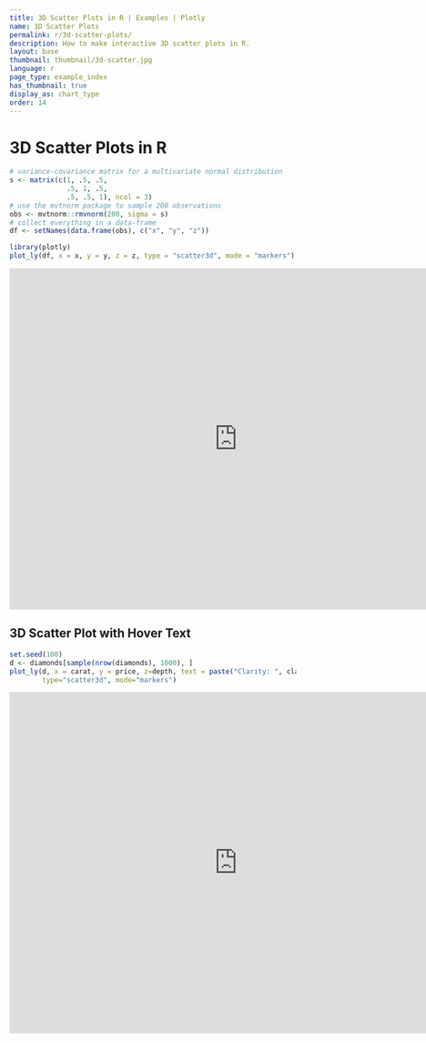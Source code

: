 ```yaml
---
title: 3D Scatter Plots in R | Examples | Plotly
name: 3D Scatter Plots
permalink: r/3d-scatter-plots/
description: How to make interactive 3D scatter plots in R.
layout: base
thumbnail: thumbnail/3d-scatter.jpg
language: r
page_type: example_index
has_thumbnail: true
display_as: chart_type
order: 14
---
```



# 3D Scatter Plots in R


```r
# variance-covariance matrix for a multivariate normal distribution
s <- matrix(c(1, .5, .5,
              .5, 1, .5,
              .5, .5, 1), ncol = 3)
# use the mvtnorm package to sample 200 observations
obs <- mvtnorm::rmvnorm(200, sigma = s)
# collect everything in a data-frame
df <- setNames(data.frame(obs), c("x", "y", "z"))

library(plotly)
plot_ly(df, x = x, y = y, z = z, type = "scatter3d", mode = "markers")
```

<iframe height="600" id="igraph" scrolling="no" seamless="seamless" src="https://plot.ly/~RPlotBot/2000.embed" width="800" frameBorder="0"></iframe>

## 3D Scatter Plot with Hover Text


```r
set.seed(100)
d <- diamonds[sample(nrow(diamonds), 1000), ]
plot_ly(d, x = carat, y = price, z=depth, text = paste("Clarity: ", clarity),
        type="scatter3d", mode="markers")
```

<iframe height="600" id="igraph" scrolling="no" seamless="seamless" src="https://plot.ly/~RPlotBot/2002.embed" width="800" frameBorder="0"></iframe>

